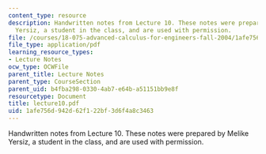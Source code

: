 ```yaml
---
content_type: resource
description: Handwritten notes from Lecture 10. These notes were prepared by Melike
  Yersiz, a student in the class, and are used with permission.
file: /courses/18-075-advanced-calculus-for-engineers-fall-2004/1afe756d942d62f122bf3d6f4a8c3463_lecture10.pdf
file_type: application/pdf
learning_resource_types:
- Lecture Notes
ocw_type: OCWFile
parent_title: Lecture Notes
parent_type: CourseSection
parent_uid: b4fba298-0330-4ab7-e64b-a51151bb9e8f
resourcetype: Document
title: lecture10.pdf
uid: 1afe756d-942d-62f1-22bf-3d6f4a8c3463
---
```

Handwritten notes from Lecture 10. These notes were prepared by Melike Yersiz, a student in the class, and are used with permission.

